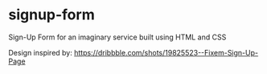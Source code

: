 # signup-form

Sign-Up Form for an imaginary service built using HTML and CSS

Design inspired by: https://dribbble.com/shots/19825523--Fixem-Sign-Up-Page
